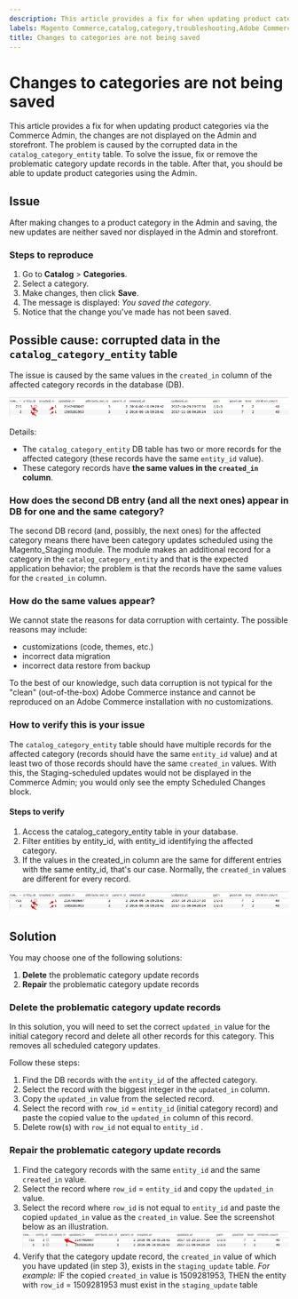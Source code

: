 ```yaml
---
description: This article provides a fix for when updating product categories via the Commerce Admin, the changes are not displayed on the Admin and storefront. The problem is caused by the corrupted data in the `catalog_category_entity` table. To solve the issue, fix or remove the problematic category update records in the table. After that, you should be able to update product categories using the Admin.
labels: Magento Commerce,catalog,category,troubleshooting,Adobe Commerce,admin,storefront,update records
title: Changes to categories are not being saved
---
```


# Changes to categories are not being saved

This article provides a fix for when updating product categories via the Commerce Admin, the changes are not displayed on the Admin and storefront. The problem is caused by the corrupted data in the `catalog_category_entity` table. To solve the issue, fix or remove the problematic category update records in the table. After that, you should be able to update product categories using the Admin.

## Issue

After making changes to a product category in the Admin and saving, the new updates are neither saved nor displayed in the Admin and storefront.

### Steps to reproduce

1. Go to **Catalog** > **Categories**.
1. Select a category.
1. Make changes, then click **Save**.
1. The message is displayed: *You saved the category*.
1. Notice that the change you've made has not been saved.

## Possible cause: corrupted data in the `catalog_category_entity` table

The issue is caused by the same values in the `created_in` column of the affected category records in the database (DB).

![Corrupted data in the catalog_category_entity table](assets/catalog_category_entity.png)

Details:

* The `catalog_category_entity` DB table has two or more records for the affected category (these records have the same `entity_id` value).
* These category records have **the same values in the `created_in` column**.

### How does the second DB entry (and all the next ones) appear in DB for one and the same category?

The second DB record (and, possibly, the next ones) for the affected category means there have been category updates scheduled using the Magento\_Staging module. The module makes an additional record for a category in the `catalog_category_entity` and that is the expected application behavior; the problem is that the records have the same values for the `created_in` column.

### How do the same values appear?

We cannot state the reasons for data corruption with certainty. The possible reasons may include:

* customizations (code, themes, etc.)
* incorrect data migration
* incorrect data restore from backup

To the best of our knowledge, such data corruption is not typical for the "clean" (out-of-the-box) Adobe Commerce instance and cannot be reproduced on an Adobe Commerce installation with no customizations.

### How to verify this is your issue

The `catalog_category_entity` table should have multiple records for the affected category (records should have the same `entity_id` value) and at least two of those records should have the same `created_in` values. With this, the Staging-scheduled updates would not be displayed in the Commerce Admin; you would only see the empty Scheduled Changes block.

#### Steps to verify

1. Access the catalog\_category\_entity table in your database.
1. Filter entities by entity\_id, with entity\_id identifying the affected category.
1. If the values in the created\_in column are the same for different entries with the same entity\_id, that's our case. Normally, the `created_in` values are different for every record.

![Corrupted data in the catalog_category_entity table](assets/catalog_category_entity.png)

## Solution

You may choose one of the following solutions:

1. **Delete** the problematic category update records
1. **Repair** the problematic category update records

### Delete the problematic category update records

In this solution, you will need to set the correct `updated_in` value for the initial category record and delete all other records for this category. This removes all scheduled category updates.

Follow these steps:

1. Find the DB records with the `entity_id` of the affected category.
1. Select the record with the biggest integer in the `updated_in` column.
1. Copy the `updated_in` value from the selected record.
1. Select the record with `row_id` = `entity_id` (initial category record) and paste the copied value to the `updated_in` column of this record.
1. Delete row(s) with `row_id` not equal to `entity_id` .

### Repair the problematic category update records

1. Find the category records with the same `entity_id` and the same `created_in` value.
1. Select the record where `row_id` = `entity_id` and copy the `updated_in` value.
1. Select the record where `row_id` is not equal to `entity_id` and paste the copied `updated_in` value as the `created_in` value. See the screenshot below as an illustration.    ![Copying the created_in value.png](assets/copy_created-in_value.png)    
1. Verify that the category update record, the `created_in` value of which you have updated (in step 3), exists in the `staging_update` table. *For example:* IF the copied `created_in` value is 1509281953, THEN the entity with `row_id` = 1509281953 must exist in the `staging_update` table